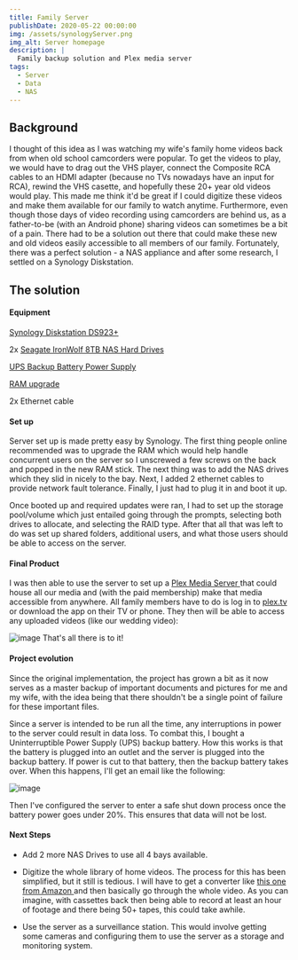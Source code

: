 ```yaml
---
title: Family Server
publishDate: 2020-05-22 00:00:00
img: /assets/synologyServer.png
img_alt: Server homepage
description: |
  Family backup solution and Plex media server
tags:
  - Server
  - Data
  - NAS
---
```


## Background

I thought of this idea as I was watching my wife's family home videos back from when old school camcorders were popular. To get the videos to play, we would have to drag out the VHS player, connect the Composite RCA cables to an HDMI adapter (because no TVs nowadays have an input for RCA), rewind the VHS casette, and hopefully these 20+ year old videos would play. This made me think it'd be great if I could digitize these videos and make them available for our family to watch anytime. Furthermore, even though those days of video recording using camcorders are behind us, as a father-to-be (with an Android phone) sharing videos can sometimes be a bit of a pain. There had to be a solution out there that could make these new and old videos easily accessible to all members of our family. Fortunately, there was a perfect solution - a NAS appliance and after some research, I settled on a Synology Diskstation.

## The solution

#### Equipment 

<a href="https://www.synology.com/en-us/products/DS923+"> Synology Diskstation DS923+ </a>

2x <a href="https://www.seagate.com/products/nas-drives/ironwolf-hard-drive/"> Seagate IronWolf 8TB NAS Hard Drives </a>

<a href="https://www.apc.com/us/en/product/BE600M1/apc-backups-600va-120v-1-usb-charging-port-7-nema-outlets-2-surge/" > UPS Backup Battery Power Supply </a>

<a href="https://a.co/d/70tJC70"> RAM upgrade </a>

2x Ethernet cable

#### Set up

Server set up is made pretty easy by Synology. The first thing people online recommended was to upgrade the RAM which would help handle concurrent users on the server so I unscrewed a few screws on the back and popped in the new RAM stick. The next thing was to add the NAS drives which they slid in nicely to the bay. Next, I added 2 ethernet cables to provide network fault tolerance. Finally, I just had to plug it in and boot it up.

Once booted up and required updates were ran, I had to set up the storage pool/volume which just entailed going through the prompts, selecting both drives to allocate, and selecting the RAID type. After that all that was left to do was set up shared folders, additional users, and what those users should be able to access on the server.

#### Final Product
I was then able to use the server to set up a <a href="https://www.plex.tv/"> Plex Media Server </a> that could house all our media and (with the paid membership) make that media accessible from anywhere. All family members have to do is log in to <a href="https://app.plex.tv/"> plex.tv </a> or download the app on their TV or phone. They then will be able to access any uploaded videos (like our wedding video):

![image](/assets/plex.png)
That's all there is to it!

#### Project evolution 
Since the original implementation, the project has grown a bit as it now serves as a master backup of important documents and pictures for me and my wife, with the idea being that there shouldn't be a single point of failure for these important files.

Since a server is intended to be run all the time, any interruptions in power to the server could result in data loss. To combat this, I bought a Uninterruptible Power Supply (UPS)  backup battery. How this works is that the battery is plugged into an outlet and the server is plugged into the backup battery. If power is cut to that battery, then the backup battery takes over. When this happens, I'll get an email like the following:

![image](/assets/UPSError.png)

Then I've configured the server to enter a safe shut down process once the battery power goes under 20%. This ensures that data will not be lost.

#### Next Steps

- Add 2 more NAS Drives to use all 4 bays available.

- Digitize the whole library of home videos. The process for this has been simplified, but it still is tedious. I will have to get a converter like <a href="https://a.co/d/9MWx5DL"> this one from Amazon </a> and then basically go through the whole video. As you can imagine, with cassettes back then being able to record at least an hour of footage and there being 50+ tapes, this could take awhile.

- Use the server as a surveillance station. This would involve getting some cameras and configuring them to use the server as a storage and monitoring system.